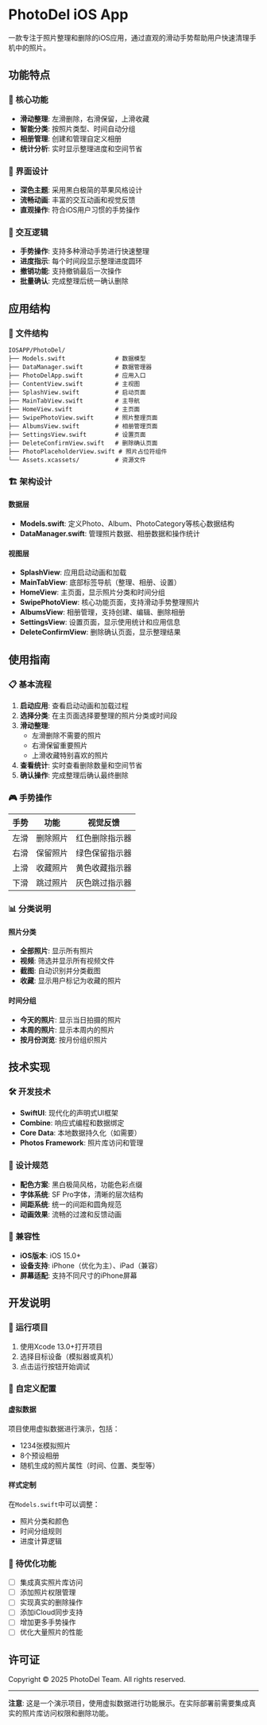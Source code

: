 # PhotoDel iOS App

一款专注于照片整理和删除的iOS应用，通过直观的滑动手势帮助用户快速清理手机中的照片。

## 功能特点

### 🎯 核心功能
- **滑动整理**: 左滑删除，右滑保留，上滑收藏
- **智能分类**: 按照片类型、时间自动分组
- **相册管理**: 创建和管理自定义相册
- **统计分析**: 实时显示整理进度和空间节省

### 📱 界面设计
- **深色主题**: 采用黑白极简的苹果风格设计
- **流畅动画**: 丰富的交互动画和视觉反馈
- **直观操作**: 符合iOS用户习惯的手势操作

### 🔄 交互逻辑
- **手势操作**: 支持多种滑动手势进行快速整理
- **进度指示**: 每个时间段显示整理进度圆环
- **撤销功能**: 支持撤销最后一次操作
- **批量确认**: 完成整理后统一确认删除

## 应用结构

### 📂 文件结构

```
IOSAPP/PhotoDel/
├── Models.swift              # 数据模型
├── DataManager.swift         # 数据管理器
├── PhotoDelApp.swift         # 应用入口
├── ContentView.swift         # 主视图
├── SplashView.swift          # 启动页面
├── MainTabView.swift         # 主导航
├── HomeView.swift            # 主页面
├── SwipePhotoView.swift      # 照片整理页面
├── AlbumsView.swift          # 相册管理页面
├── SettingsView.swift        # 设置页面
├── DeleteConfirmView.swift   # 删除确认页面
├── PhotoPlaceholderView.swift # 照片占位符组件
└── Assets.xcassets/          # 资源文件
```

### 🏗️ 架构设计

#### 数据层
- **Models.swift**: 定义Photo、Album、PhotoCategory等核心数据结构
- **DataManager.swift**: 管理照片数据、相册数据和操作统计

#### 视图层
- **SplashView**: 应用启动动画和加载
- **MainTabView**: 底部标签导航（整理、相册、设置）
- **HomeView**: 主页面，显示照片分类和时间分组
- **SwipePhotoView**: 核心功能页面，支持滑动手势整理照片
- **AlbumsView**: 相册管理，支持创建、编辑、删除相册
- **SettingsView**: 设置页面，显示使用统计和应用信息
- **DeleteConfirmView**: 删除确认页面，显示整理结果

## 使用指南

### 📋 基本流程

1. **启动应用**: 查看启动动画和加载过程
2. **选择分类**: 在主页面选择要整理的照片分类或时间段
3. **滑动整理**: 
   - 左滑删除不需要的照片
   - 右滑保留重要照片
   - 上滑收藏特别喜欢的照片
4. **查看统计**: 实时查看删除数量和空间节省
5. **确认操作**: 完成整理后确认最终删除

### 🎮 手势操作

| 手势 | 功能 | 视觉反馈 |
|------|------|----------|
| 左滑 | 删除照片 | 红色删除指示器 |
| 右滑 | 保留照片 | 绿色保留指示器 |
| 上滑 | 收藏照片 | 黄色收藏指示器 |
| 下滑 | 跳过照片 | 灰色跳过指示器 |

### 📊 分类说明

#### 照片分类
- **全部照片**: 显示所有照片
- **视频**: 筛选并显示所有视频文件
- **截图**: 自动识别并分类截图
- **收藏**: 显示用户标记为收藏的照片

#### 时间分组
- **今天的照片**: 显示当日拍摄的照片
- **本周的照片**: 显示本周内的照片
- **按月份浏览**: 按月份组织照片

## 技术实现

### 🛠️ 开发技术
- **SwiftUI**: 现代化的声明式UI框架
- **Combine**: 响应式编程和数据绑定
- **Core Data**: 本地数据持久化（如需要）
- **Photos Framework**: 照片库访问和管理

### 🎨 设计规范
- **配色方案**: 黑白极简风格，功能色彩点缀
- **字体系统**: SF Pro字体，清晰的层次结构
- **间距系统**: 统一的间距和圆角规范
- **动画效果**: 流畅的过渡和反馈动画

### 📱 兼容性
- **iOS版本**: iOS 15.0+
- **设备支持**: iPhone（优化为主）、iPad（兼容）
- **屏幕适配**: 支持不同尺寸的iPhone屏幕

## 开发说明

### 🚀 运行项目

1. 使用Xcode 13.0+打开项目
2. 选择目标设备（模拟器或真机）
3. 点击运行按钮开始调试

### 🔧 自定义配置

#### 虚拟数据
项目使用虚拟数据进行演示，包括：
- 1234张模拟照片
- 8个预设相册
- 随机生成的照片属性（时间、位置、类型等）

#### 样式定制
在`Models.swift`中可以调整：
- 照片分类和颜色
- 时间分组规则
- 进度计算逻辑

### 📝 待优化功能

- [ ] 集成真实照片库访问
- [ ] 添加照片权限管理
- [ ] 实现真实的删除操作
- [ ] 添加iCloud同步支持
- [ ] 增加更多手势操作
- [ ] 优化大量照片的性能

## 许可证

Copyright © 2025 PhotoDel Team. All rights reserved.

---

**注意**: 这是一个演示项目，使用虚拟数据进行功能展示。在实际部署前需要集成真实的照片库访问权限和删除功能。 